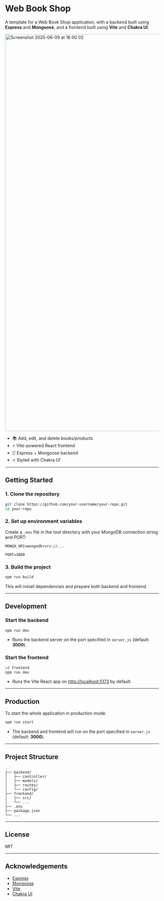 # Web Book Shop

A template for a Web Book Shop application, with a backend built using **Express** and **Mongoose**, and a frontend built using **Vite** and **Chakra UI**.  

<img width="1299" alt="Screenshot 2025-06-09 at 16 00 02" src="https://github.com/user-attachments/assets/fe1b127d-c4f6-4b15-844c-f3dc9dbd1505" />

- 📚 Add, edit, and delete books/products
- ⚡ Vite-powered React frontend
- 🗄️ Express + Mongoose backend
- 🔥 Styled with Chakra UI

---

## Getting Started

### 1. Clone the repository

```bash
git clone https://github.com/your-username/your-repo.git
cd your-repo
```

### 2. Set up environment variables

Create a `.env` file in the root directory with your MongoDB connection string and PORT:

```
MONGO_URI=mongodb+srv://...

PORT=3000
```

### 3. Build the project

```bash
npm run build
```

This will install dependencies and prepare both backend and frontend.

---

## Development

### Start the backend

```bash
npm run dev
```

- Runs the backend server on the port specified in `server.js` (default: **3000**).

### Start the frontend

```bash
cd frontend
npm run dev
```

- Runs the Vite React app on [http://localhost:5173](http://localhost:5173) by default.

---

## Production

To start the whole application in production mode:

```bash
npm run start
```

- The backend and frontend will run on the port specified in `server.js` (default: **3000**).
---

## Project Structure

```
.
├── backend/
│   ├── controller/
│   ├── models/
│   ├── routes/
│   └── config/
├── frontend/
│   ├── src/
│   └── ...
├── .env
├── package.json
└── ...
```

---

## License

MIT

---

## Acknowledgements

- [Express](https://expressjs.com/)
- [Mongoose](https://mongoosejs.com/)
- [Vite](https://vitejs.dev/)
- [Chakra UI](https://chakra-ui.com/)
